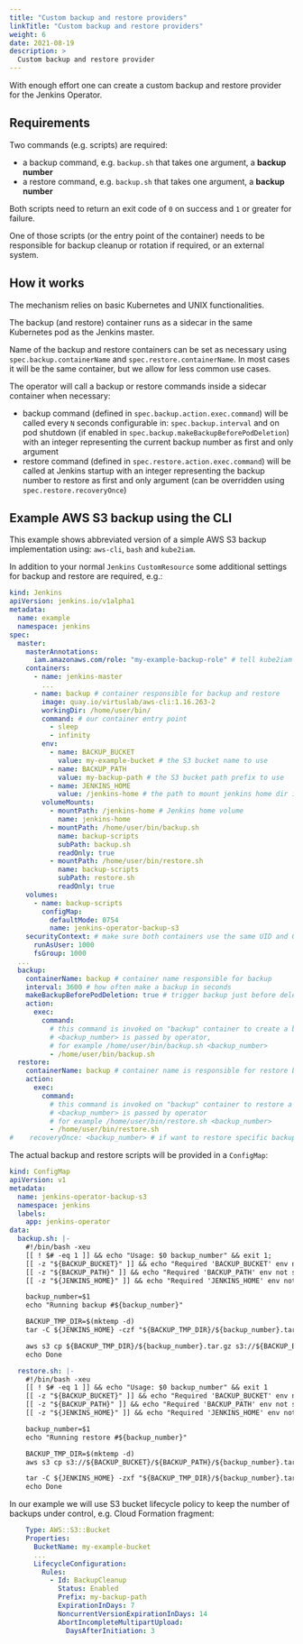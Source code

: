 ```yaml
---
title: "Custom backup and restore providers"
linkTitle: "Custom backup and restore providers"
weight: 6
date: 2021-08-19
description: >
  Custom backup and restore provider
---
```


With enough effort one can create a custom backup and restore provider 
for the Jenkins Operator.

## Requirements

Two commands (e.g. scripts) are required:

- a backup command, e.g. `backup.sh` that takes one argument, a **backup number**
- a restore command, e.g. `backup.sh` that takes one argument, a **backup number**

Both scripts need to return an exit code of `0` on success and `1` or greater for failure.

One of those scripts (or the entry point of the container) needs to be responsible
for backup cleanup or rotation if required, or an external system.

## How it works

The mechanism relies on basic Kubernetes and UNIX functionalities.

The backup (and restore) container runs as a sidecar in the same 
Kubernetes pod as the Jenkins master.

Name of the backup and restore containers can be set as necessary using 
`spec.backup.containerName` and `spec.restore.containerName`. 
In most cases it will be the same container, but we allow for less common use cases.

The operator will call a backup or restore commands inside a sidecar container when necessary:

- backup command (defined in `spec.backup.action.exec.command`) 
  will be called every `N` seconds configurable in: `spec.backup.interval`
  and on pod shutdown (if enabled in `spec.backup.makeBackupBeforePodDeletion`)
  with an integer representing the current backup number as first and only argument
- restore command (defined in `spec.restore.action.exec.command`) 
  will be called at Jenkins startup 
  with an integer representing the backup number to restore as first and only argument
  (can be overridden using `spec.restore.recoveryOnce`)

## Example AWS S3 backup using the CLI

This example shows abbreviated version of a simple AWS S3 backup implementation
using: `aws-cli`, `bash` and `kube2iam`. 

In addition to your normal `Jenkins` `CustomResource` some additional settings 
for backup and restore are required, e.g.:

```yaml
kind: Jenkins
apiVersion: jenkins.io/v1alpha1
metadata:
  name: example
  namespace: jenkins
spec:
  master:
    masterAnnotations:
      iam.amazonaws.com/role: "my-example-backup-role" # tell kube2iam where the AWS IAM role is
    containers:
      - name: jenkins-master
        ...
      - name: backup # container responsible for backup and restore
        image: quay.io/virtuslab/aws-cli:1.16.263-2
        workingDir: /home/user/bin/
        command: # our container entry point
          - sleep
          - infinity
        env:
          - name: BACKUP_BUCKET
            value: my-example-bucket # the S3 bucket name to use
          - name: BACKUP_PATH
            value: my-backup-path # the S3 bucket path prefix to use
          - name: JENKINS_HOME
            value: /jenkins-home # the path to mount jenkins home dir in the backup container
        volumeMounts:
          - mountPath: /jenkins-home # Jenkins home volume
            name: jenkins-home
          - mountPath: /home/user/bin/backup.sh
            name: backup-scripts
            subPath: backup.sh
            readOnly: true
          - mountPath: /home/user/bin/restore.sh
            name: backup-scripts
            subPath: restore.sh
            readOnly: true
    volumes:
      - name: backup-scripts
        configMap:
          defaultMode: 0754
          name: jenkins-operator-backup-s3
    securityContext: # make sure both containers use the same UID and GUID
      runAsUser: 1000
      fsGroup: 1000
  ...
  backup:
    containerName: backup # container name responsible for backup
    interval: 3600 # how often make a backup in seconds
    makeBackupBeforePodDeletion: true # trigger backup just before deleting the pod
    action:
      exec:
        command:
          # this command is invoked on "backup" container to create a backup,
          # <backup_number> is passed by operator,
          # for example /home/user/bin/backup.sh <backup_number>
          - /home/user/bin/backup.sh
  restore:
    containerName: backup # container name is responsible for restore backup
    action:
      exec:
        command:
          # this command is invoked on "backup" container to restore a backup,
          # <backup_number> is passed by operator
          # for example /home/user/bin/restore.sh <backup_number>
          - /home/user/bin/restore.sh
#    recoveryOnce: <backup_number> # if want to restore specific backup configure this field and then Jenkins will be restarted and desired backup will be restored
```

The actual backup and restore scripts will be provided in a `ConfigMap`:

```yaml
kind: ConfigMap
apiVersion: v1
metadata:
  name: jenkins-operator-backup-s3
  namespace: jenkins
  labels:
    app: jenkins-operator
data:
  backup.sh: |-
    #!/bin/bash -xeu
    [[ ! $# -eq 1 ]] && echo "Usage: $0 backup_number" && exit 1;
    [[ -z "${BACKUP_BUCKET}" ]] && echo "Required 'BACKUP_BUCKET' env not set" && exit 1;
    [[ -z "${BACKUP_PATH}" ]] && echo "Required 'BACKUP_PATH' env not set" && exit 1;
    [[ -z "${JENKINS_HOME}" ]] && echo "Required 'JENKINS_HOME' env not set" && exit 1;

    backup_number=$1
    echo "Running backup #${backup_number}"

    BACKUP_TMP_DIR=$(mktemp -d)
    tar -C ${JENKINS_HOME} -czf "${BACKUP_TMP_DIR}/${backup_number}.tar.gz" --exclude jobs/*/workspace* -c jobs && \

    aws s3 cp ${BACKUP_TMP_DIR}/${backup_number}.tar.gz s3://${BACKUP_BUCKET}/${BACKUP_PATH}/${backup_number}.tar.gz
    echo Done

  restore.sh: |-
    #!/bin/bash -xeu
    [[ ! $# -eq 1 ]] && echo "Usage: $0 backup_number" && exit 1
    [[ -z "${BACKUP_BUCKET}" ]] && echo "Required 'BACKUP_BUCKET' env not set" && exit 1;
    [[ -z "${BACKUP_PATH}" ]] && echo "Required 'BACKUP_PATH' env not set" && exit 1;
    [[ -z "${JENKINS_HOME}" ]] && echo "Required 'JENKINS_HOME' env not set" && exit 1;

    backup_number=$1
    echo "Running restore #${backup_number}"

    BACKUP_TMP_DIR=$(mktemp -d)
    aws s3 cp s3://${BACKUP_BUCKET}/${BACKUP_PATH}/${backup_number}.tar.gz ${BACKUP_TMP_DIR}/${backup_number}.tar.gz

    tar -C ${JENKINS_HOME} -zxf "${BACKUP_TMP_DIR}/${backup_number}.tar.gz"
    echo Done
```

In our example we will use S3 bucket lifecycle policy to keep
the number of backups under control, e.g. Cloud Formation fragment:
```yaml
    Type: AWS::S3::Bucket
    Properties:
      BucketName: my-example-bucket
      ...
      LifecycleConfiguration:
        Rules:
          - Id: BackupCleanup
            Status: Enabled
            Prefix: my-backup-path
            ExpirationInDays: 7
            NoncurrentVersionExpirationInDays: 14
            AbortIncompleteMultipartUpload:
              DaysAfterInitiation: 3
```
